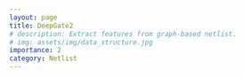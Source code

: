 ```yaml
---
layout: page
title: DeepGate2
# description: Extract features from graph-based netlist.
# img: assets/img/data_structure.jpg
importance: 2
category: Netlist
---
```


<!-- ### About
- PDF Link:  <a href="https://dl.acm.org/doi/pdf/10.1145/3489517.3530497">here</a>
- Authors: Min Li, Sadaf Khan
- Lab: CURE Lab of CUHK -->




